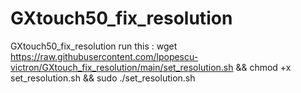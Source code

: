 # GXtouch50_fix_resolution
GXtouch50_fix_resolution
run this :
wget https://raw.githubusercontent.com/lpopescu-victron/GXtouch_fix_resolution/main/set_resolution.sh && chmod +x set_resolution.sh && sudo ./set_resolution.sh

